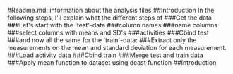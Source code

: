#Readme.md: information about the analysis files
##Introduction
In the following steps, I'll explain what the different steps of 
###Get the data
###Let's start with the 'test'-data
###column names
###name columns
###select columns with means and SD's
###activities
###Cbind test
###and now all the same for the 'train'-data:
###Extract only the measurements on the mean and standard deviation for each measurement.
###Load activity data
###Cbind train
###Merge test and train data
###Apply mean function to dataset using dcast function
##Introduction
